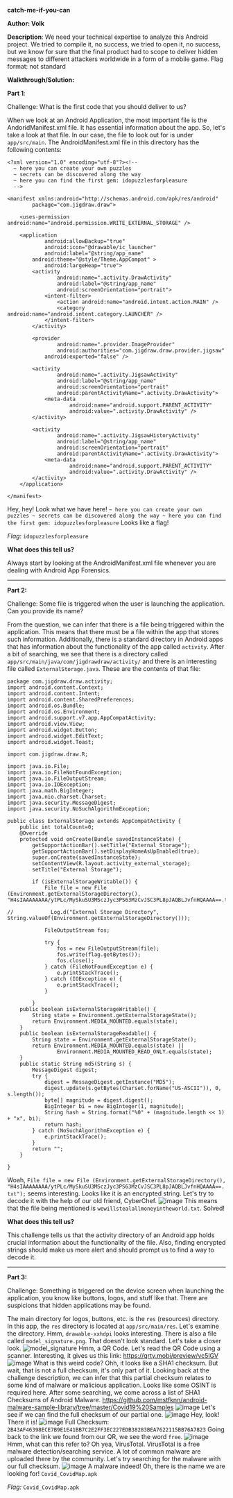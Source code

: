 **catch-me-if-you-can**

**Author: Volk**

**Description**:
We need your technical expertise to analyze this Android project. We tried to compile it, no success, we tried to open it, no success, but we know for sure that the final product had to scope to deliver hidden messages to different attackers worldwide in a form of a mobile game. Flag format: not standard

**Walkthrough/Solution:**

**Part 1**:

Challenge: What is the first code that you should deliver to us?

When we look at an Android Application, the most important file is the AndoridManifest.xml file. It has essential information about the app. So, let's take a look at that file.
In our case, the file to look out for is under `app/src/main`.
The AndroidManifest.xml file in this directory has the following contents:
```
<?xml version="1.0" encoding="utf-8"?><!--
  ~ here you can create your own puzzles
  ~ secrets can be discovered along the way
  ~ here you can find the first gem: idopuzzlesforpleasure
  -->

<manifest xmlns:android="http://schemas.android.com/apk/res/android"
        package="com.jigdraw.draw">

    <uses-permission android:name="android.permission.WRITE_EXTERNAL_STORAGE" />

    <application
            android:allowBackup="true"
            android:icon="@drawable/ic_launcher"
            android:label="@string/app_name"
        android:theme="@style/Theme.AppCompat" >
            android:largeHeap="true">
        <activity
                android:name=".activity.DrawActivity"
                android:label="@string/app_name"
                android:screenOrientation="portrait">
            <intent-filter>
                <action android:name="android.intent.action.MAIN" />
                <category android:name="android.intent.category.LAUNCHER" />
            </intent-filter>
        </activity>

        <provider
                android:name=".provider.ImageProvider"
                android:authorities="com.jigdraw.draw.provider.jigsaw"
            android:exported="false" />

        <activity
                android:name=".activity.JigsawActivity"
                android:label="@string/app_name"
                android:screenOrientation="portrait"
                android:parentActivityName=".activity.DrawActivity">
            <meta-data
                    android:name="android.support.PARENT_ACTIVITY"
                    android:value=".activity.DrawActivity" />
        </activity>

        <activity
                android:name=".activity.JigsawHistoryActivity"
                android:label="@string/app_name"
                android:screenOrientation="portrait"
                android:parentActivityName=".activity.DrawActivity">
            <meta-data
                    android:name="android.support.PARENT_ACTIVITY"
                    android:value=".activity.DrawActivity" />
        </activity>
    </application>

</manifest>
```
Hey, hey! Look what we have here! 
`
~ here you can create your own puzzles
  ~ secrets can be discovered along the way
  ~ here you can find the first gem: idopuzzlesforpleasure
`
Looks like a flag!

*Flag*: `idopuzzlesforpleasure`

**What does this tell us?**

Always start by looking at the AndroidManifest.xml file whenever you are dealing with Android App Forensics.

_____________________________________________________________________________________________________________________________________________________________________________

**Part 2:**

Challenge: Some file is triggered when the user is launching the application. Can you provide its name?

From the question, we can infer that there is a file being triggered within the application. This means that there must be a file within the app that stores such information. Additionally, there is a standard directory in Android apps that has information about the functionality of the app called `activity`. After a bit of searching, we see that there is a directory called `app/src/main/java/com/jigdrawdraw/activity/` and there is an interesting file called `ExternalStorage.java`. 
These are the contents of that file:
```
package com.jigdraw.draw.activity;
import android.content.Context;
import android.content.Intent;
import android.content.SharedPreferences;
import android.os.Bundle;
import android.os.Environment;
import android.support.v7.app.AppCompatActivity;
import android.view.View;
import android.widget.Button;
import android.widget.EditText;
import android.widget.Toast;

import com.jigdraw.draw.R;

import java.io.File;
import java.io.FileNotFoundException;
import java.io.FileOutputStream;
import java.io.IOException;
import java.math.BigInteger;
import java.nio.charset.Charset;
import java.security.MessageDigest;
import java.security.NoSuchAlgorithmException;

public class ExternalStorage extends AppCompatActivity {
    public int totalCount=0;
    @Override
    protected void onCreate(Bundle savedInstanceState) {
        getSupportActionBar().setTitle("External Storage");
        getSupportActionBar().setDisplayHomeAsUpEnabled(true);
        super.onCreate(savedInstanceState);
        setContentView(R.layout.activity_external_storage);
        setTitle("External Storage");

        if (isExternalStorageWritable()) {
            File file = new File (Environment.getExternalStorageDirectory(), "H4sIAAAAAAAA/ytPLc/MySkuSU3MSczJyc3PS63MzCvJSC3PL8pJAQBLJvfnHQAAAA==.txt");

//            Log.d("External Storage Directory", String.valueOf(Environment.getExternalStorageDirectory()));

            FileOutputStream fos;

            try {
                fos = new FileOutputStream(file);
                fos.write(flag.getBytes());
                fos.close();
            } catch (FileNotFoundException e) {
                e.printStackTrace();
            } catch (IOException e) {
                e.printStackTrace();
            }

        }
    public boolean isExternalStorageWritable() {
        String state = Environment.getExternalStorageState();
        return Environment.MEDIA_MOUNTED.equals(state);
    }
    public boolean isExternalStorageReadable() {
        String state = Environment.getExternalStorageState();
        return Environment.MEDIA_MOUNTED.equals(state) ||
                Environment.MEDIA_MOUNTED_READ_ONLY.equals(state);
    }
    public static String md5(String s) {
        MessageDigest digest;
        try {
            digest = MessageDigest.getInstance("MD5");
            digest.update(s.getBytes(Charset.forName("US-ASCII")), 0, s.length());
            byte[] magnitude = digest.digest();
            BigInteger bi = new BigInteger(1, magnitude);
            String hash = String.format("%0" + (magnitude.length << 1) + "x", bi);
            return hash;
        } catch (NoSuchAlgorithmException e) {
            e.printStackTrace();
        }
        return "";
    }

}
```
Woah, `File file = new File (Environment.getExternalStorageDirectory(), "H4sIAAAAAAAA/ytPLc/MySkuSU3MSczJyc3PS63MzCvJSC3PL8pJAQBLJvfnHQAAAA==.txt");` seems interesting. 
Looks like it is an encrypted string. Let's try to decode it with the help of our old friend, CyberChef.
![image](https://user-images.githubusercontent.com/95949180/153769565-1f2169ee-9641-417a-8b64-2c10ceec9d90.png)
This means that the file being mentioned is `wewillstealallmoneyintheworld.txt`. Solved!

**What does this tell us?**

This challenge tells us that the activity directory of an Android app holds crucial information about the functionality of the file. Also, finding encrypted strings should make us more alert and should prompt us to find a way to decode it.

_____________________________________________________________________________________________________________________________________________________________________________

**Part 3:**

Challenge: Something is triggered on the device screen when launching the application, you know like buttons, logos, and stuff like that. There are suspicions that hidden applications may be found.

The main directory for logos, buttons, etc. is the `res` (resources) directory.
In this app, the `res` directory is located at `app/src/main/res`. Let's examine the directory. Hmm, `drawable-xxhdpi` looks interesting. There is also a file called `model_signature.png`. That doesn't look standard. Let's take a closer look.
![model_signature](https://user-images.githubusercontent.com/95949180/153770471-0db153c3-794f-4fe0-b4ad-d102db8b3384.png)
Hmm, a QR Code. Let's read the QR Code using a scanner.
Interesting, it gives us this link: https://qrty.mobi/preview/vc5lGV
![image](https://user-images.githubusercontent.com/95949180/153770556-9d2066a3-8ef5-4878-a6a4-b7d6b42dc3d9.png)
What is this weird code? Ohh, it looks like a SHA1 checksum. But wait, that is not a full checksum, it's only part of it.
Looking back at the challenge description, we can infer that this partial checksum relates to some kind of malware or malicious application. Looks like some OSINT is required here.
After some searching, we come across a list of SHA1 Checksums of Android Malware. 
https://github.com/mstfknn/android-malware-sample-library/tree/master/Covid19%20Samples
![image](https://user-images.githubusercontent.com/95949180/153770725-ee9d76ab-8045-4584-8d9a-82d81d601188.png)
Let's see if we can find the full checksum of our partial one.
![image](https://user-images.githubusercontent.com/95949180/153770742-1cd98d09-9502-47a6-bff3-daf1117a8c0f.png)
Hey, look! There it is!
![image](https://user-images.githubusercontent.com/95949180/153770764-f992237b-908d-42d9-b397-8d8c0b14c2f2.png)
Full Checksum: `2B43AF46398ECE7B9E1E41BB7C2E2FF3EC227EDB38283BEA7622115BB76A7823`
Going back to the link we found from our QR, we see the word `free`. 
![image](https://user-images.githubusercontent.com/95949180/153770794-8cc21dd6-abef-417f-a386-34f43f585264.png)
Hmm, what can this refer to? Oh yea, VirusTotal. VirusTotal is a free malware detection/searching service. A lot of common malware are uploaded there by the community.
Let's try searching for the malware with our full checksum.
![image](https://user-images.githubusercontent.com/95949180/153770855-5b0d74dd-3a07-4d8f-8ee8-fe86dde8bf79.png)
A malware indeed! Oh, there is the name we are looking for! `Covid_CovidMap.apk`

*Flag:* `Covid_CovidMap.apk`
